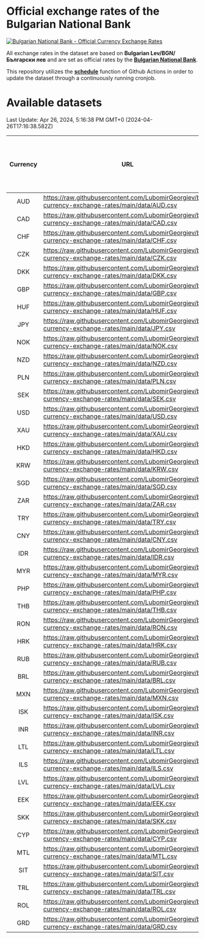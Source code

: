# Official exchange rates of the Bulgarian National Bank

[![Bulgarian National Bank - Official Currency Exchange Rates](https://github.com/LubomirGeorgiev/bnb-currency-exchange-rates/actions/workflows/update-rates.yml/badge.svg?branch=main)](https://github.com/LubomirGeorgiev/bnb-currency-exchange-rates/actions/workflows/update-rates.yml)

All exchange rates in the dataset are based on **Bulgarian Lev/BGN/Български лев** and are set as official rates by the [**Bulgarian National Bank**](https://www.bnb.bg/Statistics/StExternalSector/StExchangeRates/StERForeignCurrencies/index.htm?toLang=_EN).

This repository utilizes the [**schedule**](https://docs.github.com/en/actions/reference/events-that-trigger-workflows) function of Github Actions in order to update the dataset through a continuously running cronjob.

# Available datasets

<!-- START LINKS (DO NOT EVER FU*ING DELETE THIS COMMENT FOR THE LOVE OF YOUR LIFE!!! IF YOU ARE CURIOS HOW IT WORKS, YOU CAN HAVE A LOOK AT ./src/updateReadme.ts) -->

Last Update: Apr 26, 2024, 5:16:38 PM GMT+0 (2024-04-26T17:16:38.582Z)

| Currency | URL                                                                                             | Number of records | Number of missing days that were filled in |
| :------: | ----------------------------------------------------------------------------------------------- | :---------------: | :----------------------------------------: |
|   AUD    | https://raw.githubusercontent.com/LubomirGeorgiev/bnb-currency-exchange-rates/main/data/AUD.csv |       8844        |                    2734                    |
|   CAD    | https://raw.githubusercontent.com/LubomirGeorgiev/bnb-currency-exchange-rates/main/data/CAD.csv |       8844        |                    2734                    |
|   CHF    | https://raw.githubusercontent.com/LubomirGeorgiev/bnb-currency-exchange-rates/main/data/CHF.csv |       8844        |                    2734                    |
|   CZK    | https://raw.githubusercontent.com/LubomirGeorgiev/bnb-currency-exchange-rates/main/data/CZK.csv |       8844        |                    2734                    |
|   DKK    | https://raw.githubusercontent.com/LubomirGeorgiev/bnb-currency-exchange-rates/main/data/DKK.csv |       8844        |                    2734                    |
|   GBP    | https://raw.githubusercontent.com/LubomirGeorgiev/bnb-currency-exchange-rates/main/data/GBP.csv |       8844        |                    2734                    |
|   HUF    | https://raw.githubusercontent.com/LubomirGeorgiev/bnb-currency-exchange-rates/main/data/HUF.csv |       8844        |                    2734                    |
|   JPY    | https://raw.githubusercontent.com/LubomirGeorgiev/bnb-currency-exchange-rates/main/data/JPY.csv |       8844        |                    2734                    |
|   NOK    | https://raw.githubusercontent.com/LubomirGeorgiev/bnb-currency-exchange-rates/main/data/NOK.csv |       8844        |                    2734                    |
|   NZD    | https://raw.githubusercontent.com/LubomirGeorgiev/bnb-currency-exchange-rates/main/data/NZD.csv |       8844        |                    2734                    |
|   PLN    | https://raw.githubusercontent.com/LubomirGeorgiev/bnb-currency-exchange-rates/main/data/PLN.csv |       8844        |                    2734                    |
|   SEK    | https://raw.githubusercontent.com/LubomirGeorgiev/bnb-currency-exchange-rates/main/data/SEK.csv |       8844        |                    2734                    |
|   USD    | https://raw.githubusercontent.com/LubomirGeorgiev/bnb-currency-exchange-rates/main/data/USD.csv |       8844        |                    2734                    |
|   XAU    | https://raw.githubusercontent.com/LubomirGeorgiev/bnb-currency-exchange-rates/main/data/XAU.csv |       8844        |                    2736                    |
|   HKD    | https://raw.githubusercontent.com/LubomirGeorgiev/bnb-currency-exchange-rates/main/data/HKD.csv |       8542        |                    2643                    |
|   KRW    | https://raw.githubusercontent.com/LubomirGeorgiev/bnb-currency-exchange-rates/main/data/KRW.csv |       8542        |                    2643                    |
|   SGD    | https://raw.githubusercontent.com/LubomirGeorgiev/bnb-currency-exchange-rates/main/data/SGD.csv |       8542        |                    2643                    |
|   ZAR    | https://raw.githubusercontent.com/LubomirGeorgiev/bnb-currency-exchange-rates/main/data/ZAR.csv |       8542        |                    2643                    |
|   TRY    | https://raw.githubusercontent.com/LubomirGeorgiev/bnb-currency-exchange-rates/main/data/TRY.csv |       7027        |                    2176                    |
|   CNY    | https://raw.githubusercontent.com/LubomirGeorgiev/bnb-currency-exchange-rates/main/data/CNY.csv |       6907        |                    2140                    |
|   IDR    | https://raw.githubusercontent.com/LubomirGeorgiev/bnb-currency-exchange-rates/main/data/IDR.csv |       6907        |                    2140                    |
|   MYR    | https://raw.githubusercontent.com/LubomirGeorgiev/bnb-currency-exchange-rates/main/data/MYR.csv |       6907        |                    2140                    |
|   PHP    | https://raw.githubusercontent.com/LubomirGeorgiev/bnb-currency-exchange-rates/main/data/PHP.csv |       6907        |                    2140                    |
|   THB    | https://raw.githubusercontent.com/LubomirGeorgiev/bnb-currency-exchange-rates/main/data/THB.csv |       6907        |                    2140                    |
|   RON    | https://raw.githubusercontent.com/LubomirGeorgiev/bnb-currency-exchange-rates/main/data/RON.csv |       6848        |                    2122                    |
|   HRK    | https://raw.githubusercontent.com/LubomirGeorgiev/bnb-currency-exchange-rates/main/data/HRK.csv |       6427        |                    1991                    |
|   RUB    | https://raw.githubusercontent.com/LubomirGeorgiev/bnb-currency-exchange-rates/main/data/RUB.csv |       6126        |                    1897                    |
|   BRL    | https://raw.githubusercontent.com/LubomirGeorgiev/bnb-currency-exchange-rates/main/data/BRL.csv |       5935        |                    1841                    |
|   MXN    | https://raw.githubusercontent.com/LubomirGeorgiev/bnb-currency-exchange-rates/main/data/MXN.csv |       5935        |                    1841                    |
|   ISK    | https://raw.githubusercontent.com/LubomirGeorgiev/bnb-currency-exchange-rates/main/data/ISK.csv |       5844        |                    1812                    |
|   INR    | https://raw.githubusercontent.com/LubomirGeorgiev/bnb-currency-exchange-rates/main/data/INR.csv |       5568        |                    1727                    |
|   LTL    | https://raw.githubusercontent.com/LubomirGeorgiev/bnb-currency-exchange-rates/main/data/LTL.csv |       5151        |                    1580                    |
|   ILS    | https://raw.githubusercontent.com/LubomirGeorgiev/bnb-currency-exchange-rates/main/data/ILS.csv |       4841        |                    1505                    |
|   LVL    | https://raw.githubusercontent.com/LubomirGeorgiev/bnb-currency-exchange-rates/main/data/LVL.csv |       4786        |                    1466                    |
|   EEK    | https://raw.githubusercontent.com/LubomirGeorgiev/bnb-currency-exchange-rates/main/data/EEK.csv |       4000        |                    1226                    |
|   SKK    | https://raw.githubusercontent.com/LubomirGeorgiev/bnb-currency-exchange-rates/main/data/SKK.csv |       2969        |                    911                     |
|   CYP    | https://raw.githubusercontent.com/LubomirGeorgiev/bnb-currency-exchange-rates/main/data/CYP.csv |       2905        |                    889                     |
|   MTL    | https://raw.githubusercontent.com/LubomirGeorgiev/bnb-currency-exchange-rates/main/data/MTL.csv |       2603        |                    798                     |
|   SIT    | https://raw.githubusercontent.com/LubomirGeorgiev/bnb-currency-exchange-rates/main/data/SIT.csv |       2541        |                    777                     |
|   TRL    | https://raw.githubusercontent.com/LubomirGeorgiev/bnb-currency-exchange-rates/main/data/TRL.csv |       1815        |                    556                     |
|   ROL    | https://raw.githubusercontent.com/LubomirGeorgiev/bnb-currency-exchange-rates/main/data/ROL.csv |       1694        |                    521                     |
|   GRD    | https://raw.githubusercontent.com/LubomirGeorgiev/bnb-currency-exchange-rates/main/data/GRD.csv |        361        |                    109                     |

<!-- END LINKS (DO NOT EVER FU*ING DELETE THIS COMMENT FOR THE LOVE OF YOUR LIFE!!! IF YOU ARE CURIOS HOW IT WORKS, YOU CAN HAVE A LOOK AT ./src/updateReadme.ts) -->
